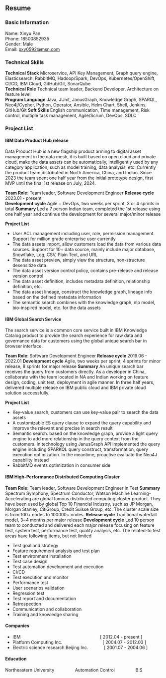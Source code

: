 ## Resume

### Basic Information
Name: Xinyu Pan &nbsp; &nbsp; &nbsp; &nbsp; &nbsp; &nbsp; &nbsp; &nbsp; &nbsp; &nbsp; &nbsp; &nbsp; &nbsp; &nbsp; &nbsp; &nbsp; &nbsp; &nbsp; &nbsp; &nbsp; &nbsp; &nbsp; &nbsp; &nbsp; &nbsp; &nbsp; &nbsp; &nbsp; &nbsp; &nbsp; &nbsp; &nbsp; &nbsp; &nbsp; &nbsp; &nbsp; &nbsp; &nbsp; &nbsp; &nbsp; &nbsp; &nbsp; &nbsp; &nbsp; &nbsp; Phone: 18500852935  
Gender: Male &nbsp; &nbsp; &nbsp; &nbsp; &nbsp; &nbsp; &nbsp; &nbsp; &nbsp; &nbsp; &nbsp; &nbsp; &nbsp; &nbsp; &nbsp; &nbsp; &nbsp; &nbsp; &nbsp; &nbsp; &nbsp; &nbsp; &nbsp; &nbsp; &nbsp; &nbsp; &nbsp; &nbsp; &nbsp; &nbsp; &nbsp; &nbsp; &nbsp; &nbsp; &nbsp; &nbsp; &nbsp; &nbsp; &nbsp; &nbsp; &nbsp; &nbsp; &nbsp; &nbsp; &nbsp; &nbsp; &nbsp; &nbsp; Email: pxy0592@msn.com  

### Technical Skills
**Technical Stack** Microservice, API Key Management, Graph query engine, Elasticsearch, RabbitMQ, Hadoop/Spark, DevOps, Kubernetes/OpenShift, CI/CD, IBM Cloud, GitHub/Git, SonarQube  
**Technical Role** Technical team leader, Backend Developer, Architecture on feature level  
**Program Language** Java, JUnit, JanusGraph, Knowledge Graph, SPARQL, Neo4j/Cypher, Python, Operator, Ansible, Helm Chart, Shell, Jenkins, GitHub/Git
**Soft Skills** English communication, Time management, Risk control, multiple task management, Agile/Scrum, DevOps, SDLC  

### Project List
#### IBM Data Product Hub release  
Data Product Hub is a new flagship product arming to digital asset management in the data mesh, it is built based on open cloud and private cloud, make the data assets can be automatically, intelligently used by any category application, such as model training, data analysis, etc. Currently the product team distributed in North America, China, and Indian. Since 2023 the team spent one half year from the initial prototype design, first MVP until the final 1st release on July, 2024.  

**Team Role**: Team leader, Software Development Engineer
**Release cycle** 2023.01 - present  
**Development cycle** Agile + DevOps, two weeks per sprint, 3 or 4 sprints in total
**Summary** Led a 7 person Indian team, completed the 1st release using one half year and continue the development for several major/minor release

**Project List**  
- User ACL management including user, role, permission management. Support for million grade enterprise user currently
- The data assets import, allow customers load the data from various data sources. Support for 10+ data source, mainly include major database, Snowflake, Log, CSV, Plain Text, and URL
- The data asset preview, simply view the structure, non-structure desensitize data
- The data asset version control policy, contains pre-release and release version control
- The data asset definition, includes metadata definition, relationship definition, etc.
- The data asset lineage, construct the knowledge graph, lineage info based on the defined metadata information
- The semantic search combines with the knowledge graph, nlp model, bio-inspired model, etc. for the data assets

#### IBM Global Search Service
The search service is a common core service built in IBM Knowledge Catalog product to provide the search experience for raw data and governance data for customers using the global unique search bar in browser interface.

**Team Role**: Software Development Engineer
**Release cycle** 2019.06 - 2022.01
**Development cycle** Agile, two weeks per sprint, 4 sprints for minor release, 8 sprints for major release
**Summary** An unique search bar receives the query from customers directly. As a developer in China, collaborate with the team located in NA and Indian working on feature design, coding, unit test, deployment in agile manner. In three half years, delivered multiple release on IBM public cloud and IBM private cloud solution successfully.

**Project List**
- Key-value search, customers can use key-value pair to search the data assets
- A customizable ES query clause to expand the query capability and improve the relevant and precise in search result
- Semantic search. based on the knowledge graph, provide a light query engine to add more relationship in the query context from the customers. In technology using JanusGraph API implemented the query engine including SPARKQL query construct, transformation, query execution optimization. In the meantime, proactive evaluate the Neo4J capability instead
- RabbitMQ events optimization in consumer side
  
#### IBM High-Performance Distributed Computing Cluster
**Team Role**: Team leader, Software Development Engineer in Test
**Summary** 
Spectrum Symphony, Spectrum Conductor, Watson Machine Learning-Accelerating are global famous distributed computing cluster product. They have been used by global Top 10 Financial Industry, such as JP Morgan, Morgan Stanley, CitiGroup, Credit Suisse Group, etc. The cluster scale size is from 100+ nodes to 100000+ nodes.
**Release cycle** Traditional waterfall model, 3~4 months per major release
**Development cycle** Led 10 person team to conducted and delivered each major release focusing on feature test, system test, performance test, quality analysis, etc.
The related-to test areas have following items, but not limited
- Test goal and strategy
- Feature requirement analysis and test plan
- Test environment installation
- Test case design
- Test automation development and execution
- CI/CD
- Test execution and monitor
- Performance test
- User scenarios validation
- Regression test
- Test report and documentation
- Retrospection
- Communication and collaboration
- Training and knowledge sharing


#### Companies
- IBM &nbsp; &nbsp; &nbsp; &nbsp; &nbsp; &nbsp; &nbsp; &nbsp; &nbsp; &nbsp; &nbsp; &nbsp; &nbsp; &nbsp; &nbsp; &nbsp; &nbsp; &nbsp; &nbsp; &nbsp; &nbsp; &nbsp; &nbsp; &nbsp; &nbsp; &nbsp; &nbsp; &nbsp; &nbsp; &nbsp; &nbsp; &nbsp;  [ 2012.04 - present ]
- Platform Computing Inc. &nbsp; &nbsp; &nbsp; &nbsp; &nbsp; &nbsp; &nbsp; &nbsp; &nbsp; &nbsp; &nbsp; &nbsp; &nbsp; &nbsp; &nbsp; &nbsp; [ 2004.07 - 2012.03 ]
- Electric science research Beijing Inc. &nbsp; &nbsp; &nbsp; &nbsp; &nbsp; &nbsp;  [ 2001.07 - 2004.06 ]

#### Education
Northeastern University &nbsp; &nbsp; &nbsp; &nbsp; &nbsp; &nbsp; &nbsp; &nbsp;    Automation Control &nbsp; &nbsp; &nbsp; &nbsp; &nbsp; &nbsp; &nbsp; &nbsp;      B.S

